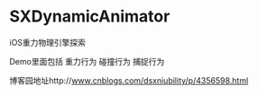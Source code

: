 # SXDynamicAnimator
iOS重力物理引擎探索

Demo里面包括 
重力行为
碰撞行为
捕捉行为<br />

博客园地址http://www.cnblogs.com/dsxniubility/p/4356598.html
